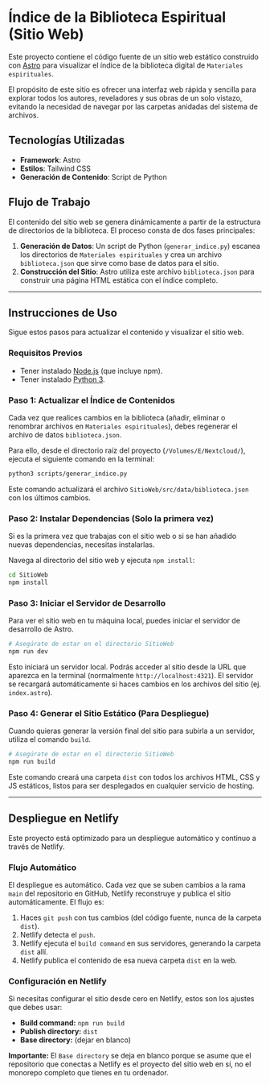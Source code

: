 # Índice de la Biblioteca Espiritual (Sitio Web)

Este proyecto contiene el código fuente de un sitio web estático construido con [Astro](https://astro.build/) para visualizar el índice de la biblioteca digital de `Materiales espirituales`.

El propósito de este sitio es ofrecer una interfaz web rápida y sencilla para explorar todos los autores, reveladores y sus obras de un solo vistazo, evitando la necesidad de navegar por las carpetas anidadas del sistema de archivos.

## Tecnologías Utilizadas

- **Framework**: Astro
- **Estilos**: Tailwind CSS
- **Generación de Contenido**: Script de Python

## Flujo de Trabajo

El contenido del sitio web se genera dinámicamente a partir de la estructura de directorios de la biblioteca. El proceso consta de dos fases principales:

1.  **Generación de Datos**: Un script de Python (`generar_indice.py`) escanea los directorios de `Materiales espirituales` y crea un archivo `biblioteca.json` que sirve como base de datos para el sitio.
2.  **Construcción del Sitio**: Astro utiliza este archivo `biblioteca.json` para construir una página HTML estática con el índice completo.

---

## Instrucciones de Uso

Sigue estos pasos para actualizar el contenido y visualizar el sitio web.

### Requisitos Previos

- Tener instalado [Node.js](https://nodejs.org/) (que incluye npm).
- Tener instalado [Python 3](https://www.python.org/).

### Paso 1: Actualizar el Índice de Contenidos

Cada vez que realices cambios en la biblioteca (añadir, eliminar o renombrar archivos en `Materiales espirituales`), debes regenerar el archivo de datos `biblioteca.json`.

Para ello, desde el directorio raíz del proyecto (`/Volumes/E/Nextcloud/`), ejecuta el siguiente comando en la terminal:

```bash
python3 scripts/generar_indice.py
```

Este comando actualizará el archivo `SitioWeb/src/data/biblioteca.json` con los últimos cambios.

### Paso 2: Instalar Dependencias (Solo la primera vez)

Si es la primera vez que trabajas con el sitio web o si se han añadido nuevas dependencias, necesitas instalarlas.

Navega al directorio del sitio web y ejecuta `npm install`:

```bash
cd SitioWeb
npm install
```

### Paso 3: Iniciar el Servidor de Desarrollo

Para ver el sitio web en tu máquina local, puedes iniciar el servidor de desarrollo de Astro.

```bash
# Asegúrate de estar en el directorio SitioWeb
npm run dev
```

Esto iniciará un servidor local. Podrás acceder al sitio desde la URL que aparezca en la terminal (normalmente `http://localhost:4321`). El servidor se recargará automáticamente si haces cambios en los archivos del sitio (ej. `index.astro`).

### Paso 4: Generar el Sitio Estático (Para Despliegue)

Cuando quieras generar la versión final del sitio para subirla a un servidor, utiliza el comando `build`.

```bash
# Asegúrate de estar en el directorio SitioWeb
npm run build
```

Este comando creará una carpeta `dist` con todos los archivos HTML, CSS y JS estáticos, listos para ser desplegados en cualquier servicio de hosting.

---

## Despliegue en Netlify

Este proyecto está optimizado para un despliegue automático y continuo a través de Netlify.

### Flujo Automático

El despliegue es automático. Cada vez que se suben cambios a la rama `main` del repositorio en GitHub, Netlify reconstruye y publica el sitio automáticamente. El flujo es:

1.  Haces `git push` con tus cambios (del código fuente, nunca de la carpeta `dist`).
2.  Netlify detecta el `push`.
3.  Netlify ejecuta el `build command` en sus servidores, generando la carpeta `dist` allí.
4.  Netlify publica el contenido de esa nueva carpeta `dist` en la web.

### Configuración en Netlify

Si necesitas configurar el sitio desde cero en Netlify, estos son los ajustes que debes usar:

- **Build command:** `npm run build`
- **Publish directory:** `dist`
- **Base directory:** (dejar en blanco)

**Importante:** El `Base directory` se deja en blanco porque se asume que el repositorio que conectas a Netlify es el proyecto del sitio web en sí, no el monorepo completo que tienes en tu ordenador.
